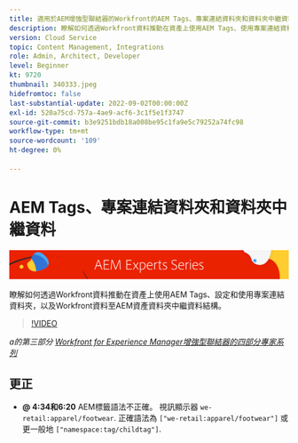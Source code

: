 ```yaml
---
title: 適用於AEM增強型聯結器的Workfront的AEM Tags、專案連結資料夾和資料夾中繼資料
description: 瞭解如何透過Workfront資料推動在資產上使用AEM Tags、使用專案連結資料夾和Workfront資料至AEM資產資料夾中繼資料結構。
version: Cloud Service
topic: Content Management, Integrations
role: Admin, Architect, Developer
level: Beginner
kt: 9720
thumbnail: 340333.jpeg
hidefromtoc: false
last-substantial-update: 2022-09-02T00:00:00Z
exl-id: 520a75cd-757a-4ae9-acf6-3c1f5e1f3747
source-git-commit: b3e9251bdb18a008be95c1fa9e5c79252a74fc98
workflow-type: tm+mt
source-wordcount: '109'
ht-degree: 0%

---
```


# AEM Tags、專案連結資料夾和資料夾中繼資料

![AEM Experts系列](./assets/banner.png)

瞭解如何透過Workfront資料推動在資產上使用AEM Tags、設定和使用專案連結資料夾，以及Workfront資料至AEM資產資料夾中繼資料結構。

>[!VIDEO](https://video.tv.adobe.com/v/340333?quality=12&learn=on)

_a的第三部分 [Workfront for Experience Manager增強型聯結器的四部分專家系列](./overview.md)_

## 更正

+ __@ 4:34和6:20__ AEM標籤語法不正確。 視訊顯示器 `we-retail:apparel/footwear`. 正確語法為 `["we-retail:apparel/footwear"]` 或更一般地 `["namespace:tag/childtag"]`.
